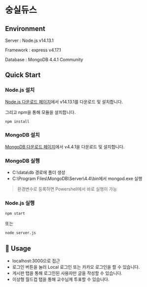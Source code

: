 # 숭실듀스

## Environment

Server : Node.js v14.13.1

Framework : express v4.17.1

Database : MongoDB 4.4.1 Community

## Quick Start

### Node.js 설치

[Node.js 다운로드 페이지](https://nodejs.org/ko/download/)에서 v14.13.1를 다운로드 및 설치합니다.

그리고 npm을 통해 모듈을 설치합니다.

```bash
npm install 
```

### MongoDB 설치

[MongoDB 다운로드 페이지](https://www.mongodb.com/try/download/community)에서 v4.4.1을 다운로드 및 설치합니다.

### MongoDB 실행

- C:\data\db 경로에 폴더 생성
- C:\Program Files\MongoDB\Server\4.4\bin에서 mongod.exe 실행

> 환경변수로 등록하면 Powershell에서 바로 실행이 가능

### Node.js 실행

```bash
npm start 
```

또는 

```bash
node server.js 
```

## 🔨 Usage

- localhost:3000으로 접근
- 로그인 버튼을 눌러 Local 로그인 또는 카카오 로그인을 할 수 있습니다.
- 게시판 탭을 통해 로그인된 사용자만 글을 작성할 수 있습니다.
- 이상형 월드컵 탭을 통해 교수님께 투표할 수 있습니다.

